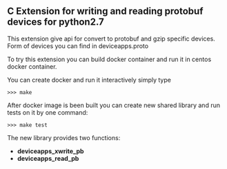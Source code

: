 ## C Extension for writing and reading protobuf devices for python2.7 

This extension give api for convert to protobuf and gzip specific devices.
Form of devices you can find in deviceapps.proto

To try this extension you can build docker container and run it in centos docker container.

You can create docker and run it interactively simply type
```
>>> make
```

After docker image is been built you can create new shared library and run tests on it by one command:
```
>>> make test
```

The new library provides two functions:
* **deviceapps_xwrite_pb**
* **deviceapps_read_pb**
